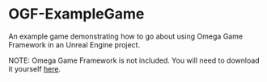 # OGF-ExampleGame

An example game demonstrating how to go about using Omega Game Framework in an Unreal Engine project.

NOTE: Omega Game Framework is not included. You will need to download it yourself [here](https://github.com/StudioSyndiCatCaius/OmegaGameFramework/releases/tag/special-releases).
